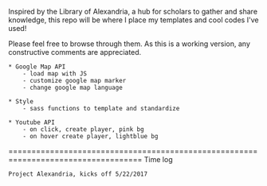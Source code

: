 Inspired by the Library of Alexandria,
	a hub for scholars to gather and share knowledge,
	this repo will be where I place my templates and cool codes I've used!

Please feel free to browse through them. As this is a working version, any constructive comments are appreciated. 


	* Google Map API
		- load map with JS
		- customize google map marker
		- change google map language

	* Style
		- sass functions to template and standardize
	
	* Youtube API
		- on click, create player, pink bg
		- on hover create player, lightblue bg

	
===================================================================================
Time log
	
	Project Alexandria, kicks off 5/22/2017